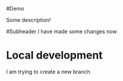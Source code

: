 #Demo

Some description!

#Subheader
I have made some changes now

# Local development
I am trying to create a new branch
